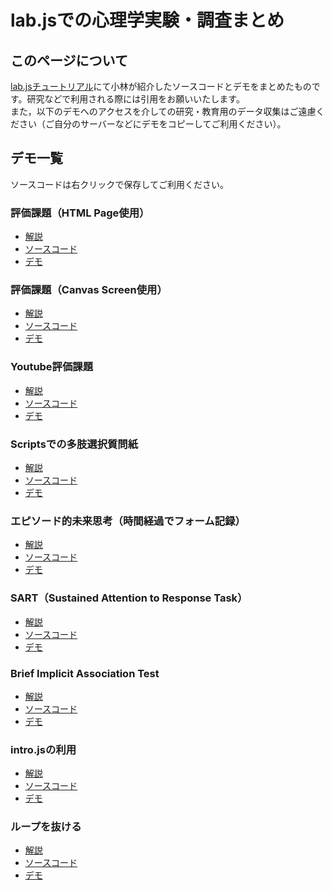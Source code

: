 # lab.jsでの心理学実験・調査まとめ

## このページについて
[lab.jsチュートリアル](https://labjs.yucis.net/)にて小林が紹介したソースコードとデモをまとめたものです。研究などで利用される際には引用をお願いいたします。    
また，以下のデモへのアクセスを介しての研究・教育用のデータ収集はご遠慮ください（ご自分のサーバーなどにデモをコピーしてご利用ください）。

## デモ一覧
ソースコードは右クリックで保存してご利用ください。

### 評価課題（HTML Page使用）
 * [解説](https://labjs.yucis.net/Page-f1e53b9764094b228329da71aedbbe35) 
 * [ソースコード](rating_page/ratingTaskDemoPage.study.json) 
 * [デモ](rating_page/index.html)

### 評価課題（Canvas Screen使用）
 * [解説](https://labjs.yucis.net/Screen-8ffb3e5f765a48599dd570ed86949146) 
 * [ソースコード](rating_screen/ratingScreen.json) 
 * [デモ](rating_screen/index.html)

### Youtube評価課題
 * [解説](https://labjs.yucis.net/Youtube-26c6b948df5140b98a6d92f957295a03) 
 * [ソースコード](youtubeDemo/youtubeDemo.json) 
 * [デモ](youtubeDemo/index.html)

### Scriptsでの多肢選択質問紙
 * [解説](https://labjs.yucis.net/Scripts-2abebf7cb25b4786aca9fbdddfece9fa) 
 * [ソースコード](questionarrieScriptsDemo/questionarrieScripts.json) 
 * [デモ](questionarrieScriptsDemo/index.html)  

### エピソード的未来思考（時間経過でフォーム記録）
 * [解説](https://labjs.yucis.net/88e894d61bfc482491218adf2473391e)
 * [ソースコード](getFormByTimeoutDemo/getFromByTimeoutDemo.json) 
 * [デモ](getFormByTimeoutDemo/index.html)

### SART（Sustained Attention to Response Task）
 * [解説](https://labjs.yucis.net/SART-a03850d716e1489c9f947e7e33f88b94) 
 * [ソースコード](SART_demo/SART_demo.json) 
 * [デモ](SART_demo/index.html)
 
### Brief Implicit Association Test
 * [解説](https://labjs.yucis.net/Brief-IAT-e8d27a5f03864401a0ceb29f2260d887)
 * [ソースコード](biat_food/BIAT_food.json) 
 * [デモ](biat_food/index.html)

### intro.jsの利用
 * [解説](https://labjs.yucis.net/e1a05ea1b1a24dd4a009a1bc234f8950)
 * [ソースコード](introJSdemo/introJSdemo.json) 
 * [デモ](introJSdemo/index.html)

### ループを抜ける
 * [解説](https://labjs.yucis.net/38904817bafa43c69927acb8db47d31a)
 * [ソースコード](breakLoopDemo/break-loop-demo.json) 
 * [デモ](breakLoopDemo/index.html)